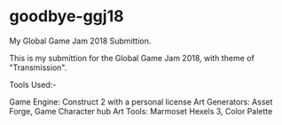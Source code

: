 # goodbye-ggj18
My Global Game Jam 2018 Submittion.

This is my submittion for the Global Game Jam 2018, with theme of "Transmission".

Tools Used:-

Game Engine: Construct 2 with a personal license
Art Generators: Asset Forge, Game Character hub
Art Tools: Marmoset Hexels 3, Color Palette
